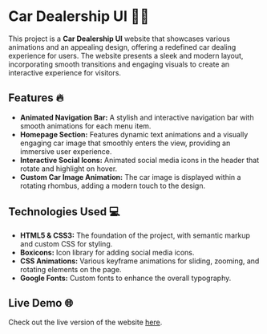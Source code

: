 # Car Dealership UI 🚗✨

This project is a **Car Dealership UI** website that showcases various animations and an appealing design, offering a redefined car dealing experience for users. The website presents a sleek and modern layout, incorporating smooth transitions and engaging visuals to create an interactive experience for visitors.

## Features 🔥

- **Animated Navigation Bar:** A stylish and interactive navigation bar with smooth animations for each menu item.
- **Homepage Section:** Features dynamic text animations and a visually engaging car image that smoothly enters the view, providing an immersive user experience.
- **Interactive Social Icons:** Animated social media icons in the header that rotate and highlight on hover.
- **Custom Car Image Animation:** The car image is displayed within a rotating rhombus, adding a modern touch to the design.

## Technologies Used 💻

- **HTML5 & CSS3:** The foundation of the project, with semantic markup and custom CSS for styling.
- **Boxicons:** Icon library for adding social media icons.
- **CSS Animations:** Various keyframe animations for sliding, zooming, and rotating elements on the page.
- **Google Fonts:** Custom fonts to enhance the overall typography.

## Live Demo 🌐

Check out the live version of the website [here](https://your-website-link.com).

